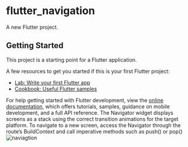# flutter_navigation

A new Flutter project.

## Getting Started

This project is a starting point for a Flutter application.

A few resources to get you started if this is your first Flutter project:

- [Lab: Write your first Flutter app](https://docs.flutter.dev/get-started/codelab)
- [Cookbook: Useful Flutter samples](https://docs.flutter.dev/cookbook)

For help getting started with Flutter development, view the
[online documentation](https://docs.flutter.dev/), which offers tutorials,
samples, guidance on mobile development, and a full API reference.
The Navigator widget displays screens as a stack using the correct transition animations for the target platform. To navigate to a new screen, access the Navigator through the route’s BuildContext and call imperative methods such as push() or pop()
![naviagtion](https://user-images.githubusercontent.com/121549054/218062112-00ec6569-9dc2-434b-8df6-8f5a210cd614.png)
